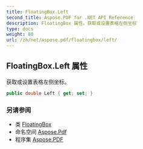 ```yaml
---
title: FloatingBox.Left
second_title: Aspose.PDF for .NET API Reference
description: FloatingBox 属性。获取或设置表格左侧坐标
type: docs
weight: 80
url: /zh/net/aspose.pdf/floatingbox/left/
---
```

## FloatingBox.Left 属性

获取或设置表格左侧坐标。

```csharp
public double Left { get; set; }
```

### 另请参阅

* 类 [FloatingBox](../)
* 命名空间 [Aspose.Pdf](../../../aspose.pdf/)
* 程序集 [Aspose.PDF](../../../)